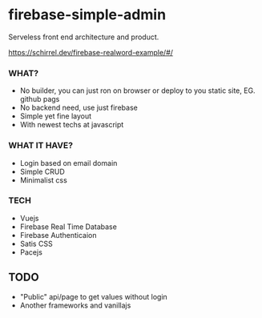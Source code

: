 # firebase-simple-admin
Serveless front end architecture and product.

https://schirrel.dev/firebase-realword-example/#/


### WHAT?
- No builder, you can just ron on browser or deploy to you static site, EG. github pags
- No backend need, use just firebase
- Simple yet fine layout
- With newest techs at javascript


### WHAT IT HAVE?
- Login based on email domain
- Simple CRUD
- Minimalist css


### TECH
- Vuejs
- Firebase Real Time Database
- Firebase Authenticaion
- Satis CSS
- Pacejs



## TODO
- "Public" api/page to get values without login
- Another frameworks and vanillajs
